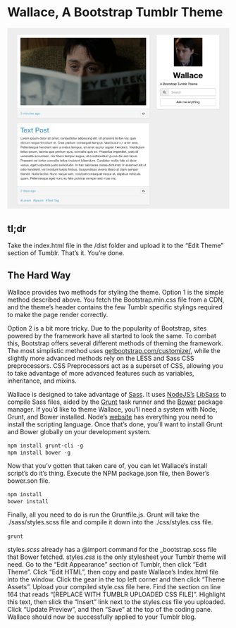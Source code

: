 # Wallace, A Bootstrap Tumblr Theme

![Wallace Preview](ScreenShot.png)

## tl;dr

Take the index.html file in the /dist folder and upload it to the “Edit Theme” section of Tumblr. That’s it. You’re done.

## The Hard Way

Wallace provides two methods for styling the theme. Option 1 is the simple method described above. You fetch the Bootstrap.min.css file from a CDN, and the theme’s header contains the few Tumblr specific stylings required to make the page render correctly.

Option 2 is a bit more tricky. Due to the popularity of Bootstrap, sites powered by the framework have all started to look the same. To combat this, Bootstrap offers several different methods of theming the framework. The most simplistic method uses [getbootstrap.com/customize/](http://getbootstrap.com/customize/), while the slightly more advanced methods rely on the LESS and Sass CSS preprocessors. CSS Preprocessors act as a superset of CSS, allowing you to take advantage of more advanced features such as variables, inheritance, and mixins.

Wallace is designed to take advantage of [Sass](http://sass-lang.com). It uses [NodeJS’s](https://nodejs.org/) [LibSass](https://github.com/sass/libsass) to compile Sass files, aided by the [Grunt](http://gruntjs.com) task runner and the [Bower](http://bower.io) package manager. If you’d like to theme Wallace, you’ll need a system with Node, Grunt, and Bower installed. Node’s [website](https://nodejs.org) has everything you need to install the scripting language. Once that’s done, you’ll want to install Grunt and Bower globally on your development system.

```
npm install grunt-cli -g
npm install bower -g
```

Now that you’v gotten that taken care of, you can let Wallace’s install script’s do it’s thing. Execute the NPM package.json file, then Bower’s bower.son file.

```
npm install
bower install
```

Finally, all you need to do is run the Gruntfile.js. Grunt will take the ./sass/styles.scss file and compile it down into the ./css/styles.css file.

`grunt`

styles.*scss* already has a @import command for the \_bootstrap.scss file that Bower fetched. styles.*css* is the only stylesheet your Tumblr theme will need. Go to the “Edit Appearance” section of Tumblr, then click “Edit Theme”. Click “Edit HTML”, then copy and paste Wallace’s Index.html file into the window. Click the gear in the top left corner and then click “Theme Assets”. Upload your compiled style.css file here. Find the section on line 164 that reads “[REPLACE WITH TUMBLR UPLOADED CSS FILE]”. Highlight this text, then slick the “Insert” link next to the styles.css file you uploaded. Click “Update Preview”, and then “Save” at the top of the coding pane. Wallace should now be successfully applied to your Tumblr blog.
